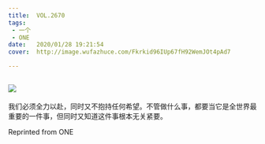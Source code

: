 ```yaml
---
title:	VOL.2670
tags:
 - 一个
 - ONE
date:	2020/01/28 19:21:54
cover:	http://image.wufazhuce.com/Fkrkid96IUp67fH92WemJOt4pAd7

---
```

![](http://image.wufazhuce.com/Fkrkid96IUp67fH92WemJOt4pAd7)
---

我们必须全力以赴，同时又不抱持任何希望。不管做什么事，都要当它是全世界最重要的一件事，但同时又知道这件事根本无关紧要。
 
Reprinted from ONE
